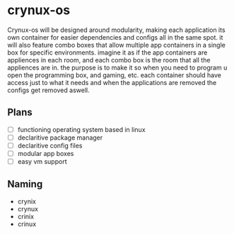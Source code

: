 # crynux-os
Crynux-os will be designed around modularity, making each application its own container for easier dependencies and configs all in the same spot. it will also feature combo boxes that allow multiple app containers in a single box for specific environments. imagine it as if the app containers are appliences in each room, and each combo box is the room that all the appliences are in. the purpose is to make it so when you need to program u open the programming box, and gaming, etc. each container should have access just to what it needs and when the applications are removed the configs get removed aswell.
## Plans
- [ ] functioning operating system based in linux
- [ ] declaritive package manager
- [ ] declaritive config files
- [ ] modular app boxes
- [ ] easy vm support
## Naming
- crynix
- crynux
- crinix
- crinux
